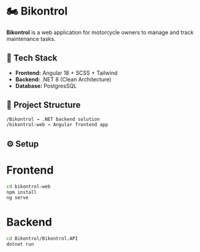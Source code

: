 # 🏍️ Bikontrol

**Bikontrol** is a web application for motorcycle owners to manage and track maintenance tasks.

## 🚀 Tech Stack
- **Frontend:** Angular 18 + SCSS + Tailwind
- **Backend:** .NET 8 (Clean Architecture)  
- **Database:** PostgresSQL

## 📂 Project Structure
```bash
/Bikontrol → .NET backend solution
/bikontrol-web → Angular frontend app
```

## ⚙️ Setup

# Frontend
```bash
cd bikontrol-web
npm install
ng serve
```

# Backend
```bash
cd Bikontrol/Bikontrol.API
dotnet run
```